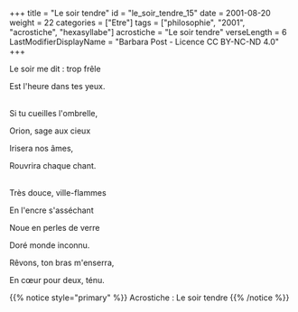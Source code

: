+++
title = "Le soir tendre"
id = "le_soir_tendre_15"
date = 2001-08-20
weight = 22
categories = ["Etre"]
tags = ["philosophie", "2001", "acrostiche", "hexasyllabe"]
acrostiche = "Le soir tendre"
verseLength = 6
LastModifierDisplayName = "Barbara Post - Licence CC BY-NC-ND 4.0"
+++

Le soir me dit : trop frêle

Est l'heure dans tes yeux.

 \
Si tu cueilles l'ombrelle,

Orion, sage aux cieux

Irisera nos âmes,

Rouvrira chaque chant.

 \
Très douce, ville-flammes

En l'encre s'asséchant

Noue en perles de verre

Doré monde inconnu.

Rêvons, ton bras m'enserra,

En cœur pour deux, ténu.

{{% notice style="primary" %}}
Acrostiche : Le soir tendre
{{% /notice %}}
